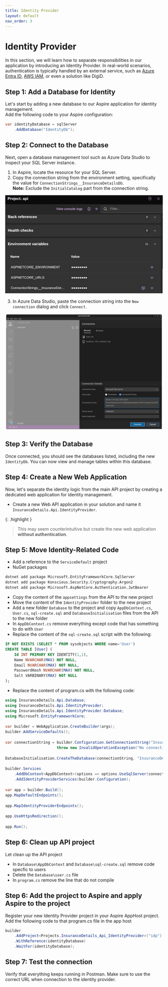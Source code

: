 ```yaml
---
title: Identity Provider
layout: default
nav_order: 3
---
```


# Identity Provider

In this section, we will learn how to separate responsibilities in our application by introducing an Identity Provider. In real-world scenarios, authentication is typically handled by an external service, such as [Azure Entra ID](https://www.microsoft.com/en-us/security/business/identity-access/microsoft-entra-id), [AWS IAM](https://aws.amazon.com/iam/), or even a solution like DigiD.

## Step 1: Add a Database for Identity

Let's start by adding a new database to our Aspire application for identity management.  
Add the following code to your Aspire configuration:

```csharp
var identityDatabase = sqlServer
    .AddDatabase("IdentityDb");
```

## Step 2: Connect to the Database

Next, open a database management tool such as Azure Data Studio to inspect your SQL Server instance.

1. In Aspire, locate the resource for your SQL Server.
2. Copy the connection string from the environment setting, specifically the value for `ConnectionStrings__InsuranceDetailsDb`.  
   **Note:** Exclude the `InitialCatalog` part from the connection string.

![Environment-Setting](copy-connectionstring.png)

3. In Azure Data Studio, paste the connection string into the `New connection` dialog and click `Connect`.

![New Connection](new-connection.png)

## Step 3: Verify the Database

Once connected, you should see the databases listed, including the new `IdentityDb`. You can now view and manage tables within this database.

## Step 4: Create a New Web Application

Now, let's separate the identity logic from the main API project by creating a dedicated web application for identity management.

- Create a new Web API application in your solution and name it `InsuranceDetails.Api.IdentityProvider`.

{: .highlight }
> This may seem counterintuitive but create the new web application **without authentication**.

## Step 5: Move Identity-Related Code

- Add a reference to the `ServiceDefault` project 
- NuGet packages
```bash
dotnet add package Microsoft.EntityFrameworkCore.SqlServer
dotnet add package Konscious.Security.Cryptography.Argon2
dotnet add package Microsoft.AspNetCore.Authentication.JwtBearer
```
- Copy the content of the `appsettings` from the API to the new project
- Move the content of the `IdentityProvider` folder to the new project
- Add a new folder `Database` to the project and copy `AppDbContext.cs`, `User.cs`, `sql-create.sql` and `DatabaseInitialisation` files from the API to the new folder
- In `AppDbContext.cs` remove everything except code that has something to do with `User`
- Replace the content of the `sql-create.sql` script with the following:
```sql
IF NOT EXISTS (SELECT * FROM sysobjects WHERE name='User')
CREATE TABLE [User] (
    Id INT PRIMARY KEY IDENTITY(1,1),
    Name NVARCHAR(MAX) NOT NULL,
    Email NVARCHAR(MAX) NOT NULL,
    PasswordHash NVARCHAR(MAX) NOT NULL,
    Salt VARBINARY(MAX) NOT NULL
);
```
- Replace the content of program.cs with the following code:

```csharp
using InsuranceDetails.Api.Database;
using InsuranceDetails.Api.IdentityProvider;
using InsuranceDetails.Api.IdentityProvider.Database;
using Microsoft.EntityFrameworkCore;

var builder = WebApplication.CreateBuilder(args);
builder.AddServiceDefaults();

var connectionString = builder.Configuration.GetConnectionString("InsuranceDetailsDb") ?? 
                       throw new InvalidOperationException("No connection string configured");

DatabaseInitialisation.CreateTheDatabase(connectionString, "InsuranceDetails.Api.IdentityProvider.Database.sql-create.sql");

builder.Services
    .AddDbContext<AppDbContext>(options => options.UseSqlServer(connectionString))
    .AddIdentityProviderServices(builder.Configuration);

var app = builder.Build();
app.MapDefaultEndpoints();

app.MapIdentityProviderEndpoints();

app.UseHttpsRedirection();

app.Run();

```

## Step 6: Clean up API project
Let clean up the API project

- In `Database\AppDbContext` and `Database\sql-create.sql` remove code specfic to users
- Delete the `Database\user.cs` file
- In `program.cs` remove the line that do not compile

## Step 6: Add the project to Aspire and apply Aspire to the project

Register your new Identity Provider project in your Aspire AppHost project. Add the following code to that program.cs file in the app host

```csharp
builder
    .AddProject<Projects.InsuranceDetails_Api_IdentityProvider>("idp")
    .WithReference(identityDatabase)
    .WaitFor(identityDatabase);
```

## Step 7: Test the connection

Verify that everything keeps running in Postman. Make sure to use the correct URL when connection to the identity provider.
